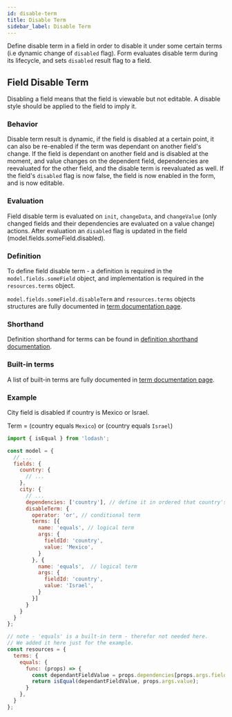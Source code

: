 ```yaml
---
id: disable-term
title: Disable Term
sidebar_label: Disable Term
---
```


Define disable term in a field in order to disable it under some certain terms (i.e dynamic change of `disabled` flag). Form evaluates disable term
during its lifecycle, and sets `disabled` result flag to a field.

## Field Disable Term

Disabling a field means that the field is viewable but not editable. A disable style should be applied to the field to imply it.

### Behavior

Disable term result is dynamic, if the field is disabled at a certain point, it can also be re-enabled if the term was dependant on another field's change. If the field is dependant on another field and is disabled at the moment, and value changes on the dependent field, dependencies are reevaluated for the other field, and the disable term is reevaluated as well. If the field's `disabled` flag is now false, the field is now enabled in the form, and is now editable.

### Evaluation

Field disable term is evaluated on `init`, `changeData`, and `changeValue` (only changed fields and their dependencies are evaluated on a value change) actions.
After evaluation an `disabled` flag is updated in the field (model.fields.someField.disabled).

### Definition

To define field disable term - a definition is required in the `model.fields.someField` object, and implementation is
required in the `resources.terms` object.

`model.fields.someField.disableTerm` and `resources.terms` objects structures are fully documented in [term documentation page](term).

### Shorthand

Definition shorthand for terms can be found in [definition shorthand documentation](definition-shorthand#terms).

### Built-in terms

A list of built-in terms are fully documented in [term documentation page](term#built-in-terms).

### Example

City field is disabled if country is Mexico or Israel.

Term = (country equals `Mexico`) or (country equals `Israel`)

```javascript
import { isEqual } from 'lodash';

const model = {
  // ...
  fields: {
    country: {
      // ...
    },
    city: {
      // ...
      dependencies: ['country'], // define it in ordered that country's value will be injected to the disable term func in - prop.dependencies
      disableTerm: {
        operator: 'or', // conditional term
        terms: [{
          name: 'equals', // logical term
          args: {
            fieldId: 'country',
            value: 'Mexico',
          }
        }, {
          name: 'equals',  // logical term
          args: {
            fieldId: 'country',
            value: 'Israel',
          }
        }]
      }
    }
  }
};

// note - 'equals' is a built-in term - therefor not needed here. 
// We added it here just for the example.
const resources = {
  terms: {
    equals: { 
      func: (props) => {
        const dependantFieldValue = props.dependencies[props.args.fieldId];
        return isEqual(dependantFieldValue, props.args.value);
      }
    },
  }
};
```

